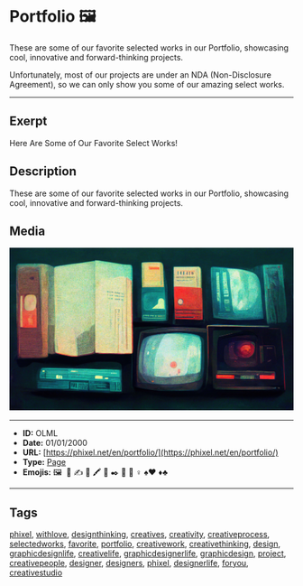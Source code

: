 # Portfolio 🖼️
These are some of our favorite selected works in our Portfolio, showcasing cool, innovative and forward-thinking projects.

Unfortunately, most of our projects are under an NDA (Non-Disclosure Agreement), so we can only show you some of our amazing select works.


------------
## Exerpt
Here Are Some of Our Favorite Select Works!
## Description
These are some of our favorite selected works in our Portfolio, showcasing cool, innovative and forward-thinking projects.
## Media
<img src="media/8ad46bbb/portfolio.jpg">

------------
- **ID:** OLML
- **Date:** 01/01/2000
- **URL:** [https://phixel.net/en/portfolio/](https://phixel.net/en/portfolio/)
- **Type:** [Page](#page)
- **Emojis:** 🖼 ️​ 💼 ​✍ 🎩 🖍 🌠 ✒️ 🎨 🤸 ‍♀ ♠♥ ♦♣

------------
## Tags
[phixel](#phixel), [withlove](#withlove), [designthinking](#designthinking), [creatives](#creatives), [creativity](#creativity), [creativeprocess](#creativeprocess), [selectedworks](#selectedworks), [favorite](#favorite), [portfolio](#portfolio), [creativework](#creativework), [creativethinking](#creativethinking), [design](#design), [graphicdesignlife](#graphicdesignlife), [creativelife](#creativelife), [graphicdesignerlife](#graphicdesignerlife), [graphicdesign](#graphicdesign), [project](#project), [creativepeople](#creativepeople), [designer](#designer), [designers](#designers), [phixel](#phixel), [designerlife](#designerlife), [foryou](#foryou), [creativestudio](#creativestudio)
